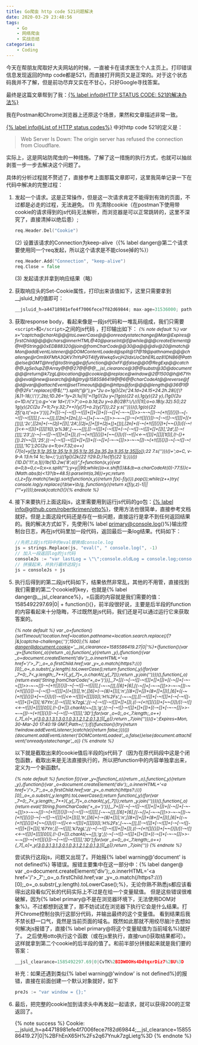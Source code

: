 ```yaml
---
title: Go爬虫 http code 521问题解决
date: 2020-03-29 23:48:56
tags:
    - Go 
    - 网络爬虫
    - 实战总结
categories:
    - Coding
---
```


今天在帮朋友爬取好大夫网站的时候，一直被卡在请求医生个人主页上。打印错误信息发现返回的http code都是521，而直接打开网页又是正常的。对于这个状态码我并不了解，但是前功尽弃又实在不甘心，只好Google寻找答案。

<!-- more -->

最终是这篇文章帮到了我：[{% label info@HTTP STATUS CODE: 521的解决办法%}](https://blog.csdn.net/wangdepei/article/details/84798601)

我在Postman和Chrome浏览器上还原这个场景，果然和文章描述非常一致。

[{% label info@List of HTTP status codes%}](https://en.wikipedia.org/wiki/List_of_HTTP_status_codes) 中对http code 521的定义是：
> Web Server Is Down: The origin server has refused the connection from Cloudflare.

实际上，这是网站防爬虫的一种措施。了解了这一措施的执行方式，也就可以抽丝剥茧一步一步去解决这个问题了。

具体的分析过程就不赘述了，直接参考上面那篇文章即可，这里我简单记录一下在代码中解决的完整过程：

1. 发起一个请求。这是正常操作，但是这一次请求肯定不能得到有效的页面，不过都是必走的过程，无法避免。
    (1) 先清除cookie（在postman下使用带cookie的请求得到的js代码无法解析，而浏览器是可以正常跳转的，这里不深究了，直接清掉以绝后患）;

    ``` Go
    req.Header.Del("Cookie")
    ```

    (2) 设置该请求的Connection为keep-alive（{% label danger@第二个请求要使用同一个req发起，所以这个请求是不能close掉的%}）

    ``` Go
    req.Header.Add("Connection", "keep-alive")
    req.Close = false
    ```

    (3) 发起请求并拿到响应结果（略）

2. 获取响应头的Set-Cookie属性，打印出来该值如下，这里只需要拿到__jsluid_h的值即可：

    ``` JavaScript
    __jsluid_h=a44718981efe4f7006fece7f82d69844; max-age=31536000; path=/; HttpOnly
    ```

3. 获取response body，看起来像是一段js代码和一堆乱码组成，我们只需要`<script>`和`</script>`之间的js代码 ，打印输出如下：
    <i style="font-size:12px;"> {% note default %}
    var x="captcha@charAt@@@toLowerCase@@@onreadystatechange@Mar@Expires@firstChild@@@@chars@innerHTML@40@parseInt@if@while@@@createElement@@H@String@0xEDB88320@join@fromCharCode@@30@a@@@div@20@match@Mon@addEventListener@@DOMContentLoaded@split@17@19@pathname@@@challenge@rOm9XFMtA3QKV7nYsPGT4lifyWwkq5vcjH2IdxUoCbhERLaz81DNB6@Path@else@GMT@href@toString@e@function@@0xFF@false@@0@RegExp@@catch@@JgSe0upZ@Array@@@27@@@@__jsl_clearance@3@@substr@3D@document@@@return@k7zgL@location@g@cookie@@replace@window@2@1500@h@67Yn@@eval@new@search@@8@try@1585586419@@6@@charCodeAt@@reverse@f@d@var@@attachEvent@setTimeout@@@n@https@for@@@@length@@36@1@@@2Fs".replace(/@*$/,"").split("@"),y="2u o=1g(){2x('24.1d=24.15+24.2h.28(/[\\?|&]1-18/,\\'\\')',2b);1D.26='1y=2l.1u|1l|'+(1g(){2u y=[1g(o){22 o},1g(y){22 y},(1g(){2u o=1D.n('z');o.g='<w 1d=\\'/\\'>7</w>';o=o.b.1d;2u y=o.B(/2B?:\\/\\//)[1l];o=o.1B(y.32).5();22 1g(y){2C(2u 7=1l;7<y.32;7++){y[7]=o.2(y[7])};22 y.s('')}})(),1g(o){22 2f('q.t('+o+')')}],7=[[(-~[-~![]-~![]]+[]+[])+[(-~[]+[-~-~[]]>>-~-~[])-~(+!![][{}])-~[-~![]-~![]]]],[-~-~[]],[[2n]+[2n],[(-~[]+[-~-~[]]>>-~-~[])-~(+!![][{}])-~[-~![]-~![]]]+[(+[])]],'2c',[[2n]+(-~(2j)+[])],'2A',[(2j+[]+[])+(2j+[]+[])],[2n]+((-~(+!![][{}])+[~~{}])/[(-~![]<<-~![])]+[[]][1l]),'p%38',[-~-~[]],[[-~![]]+[-~![]]+(-~[-~![]-~![]]+[]+[])],'2d',[[-~![]]],'23',[(-~[-~![]-~![]]+[]+[]),((-~(+!![][{}])+[~~{}])/[(-~![]<<-~![])]+[[]][1l])],(!-{}+[]).2(~~[]),'25',[(-~[-~![]-~![]]+[]+[])+[(-~[]+[-~-~[]]>>-~-~[])-~(+!![][{}])-~[-~![]-~![]]]],'1C'];2C(2u o=1l;o<7.32;o++){7[o]=y[[1z,1l,1z,35,1z,35,1z,1l,35,1l,1z,35,2a,35,2a,1l,35,1z,35][o]](7[o])};22 7.s('')})()+';a=C, v-9-A 13:h:14 1c;1a=/;'};j((1g(){2k{22 !!29.D;}1o(1f){22 1j;}})()){1D.D('11',o,1j)}1b{1D.2w('8',o)}",f=function(x,y){var a=0,b=0,c=0;x=x.split("");y=y||99;while((a=x.shift())&&(b=a.charCodeAt(0)-77.5))c=(Math.abs(b)<13?(b+48.5):parseInt(a,36))+y*c;return c},z=f(y.match(/\w/g).sort(function(x,y){return f(x)-f(y)}).pop());while(z++)try{ console.log(y.replace(/\b\w+\b/g, function(y){return x[f(y,z)-1]||("_"+y)}));break}catch(_){}{% endnote %}</i>

4. 接下来要执行上面这段js，这里需要用到运行js代码的go包：[{% label info@github.com/robertkrimen/otto%}](https://github.com/robertkrimen/otto)，使用方法也很简单，直接参考文档就好。但是上面这段代码还是存在一些问题，直接运行是拿不到任何返回结果的。我的解决方式如下，先使用{% label primary@console.log()%}输出控制台日志，再在js代码里加一段代码，返回最后一条log结果。代码如下：

    ``` Go
    //先把上段js代码中的eval替换成console.log
    js = strings.Replace(js, "eval(", " console.log(", -1)
    // 加入一段返回log的js代码
    consoleJs := "var lastLog = \"\";console.oldLog = console.log;console.log = function(str) {console.oldLog(str);lastLog = str;};"
    // 拼接起来，并执行最终这段js
    js = consoleJs + js
    ```

5. 执行后得到的第二段js代码如下，结果依然非常乱，其他的不用管，直接找到我们需要的第二个cookie的key，也就是{% label danger@__jsl_clearance%}，=后面的内容就是我们需要的值：1585492297.69|0| + function(){}，前半段很好说，主要是后半段的function的内容看起来十分隐晦，不过既然是js代码，我们还是可以通过运行它来获取答案的。

    <i style="font-size:12px"> {% note default %}
    var _o=function(){setTimeout('location.href=location.pathname+location.search.replace(/[\?|&]captcha-challenge/,\'\')',1500);{% label danger@document.cookie='__jsl_clearance=1585586419.27|0|'%}+(function(){var _y=[function(_o){return _o},function(_y){return _y},(function(){var _o=document.createElement('div');_o.innerHTML='<a href=\'/\'>_7</a>';_o=_o.firstChild.href;var _y=_o.match(/https?:\/\//)[0];_o=_o.substr(_y.length).toLowerCase();return function(_y){for(var _7=0;_7<_y.length;_7++){_y[_7]=_o.charAt(_y[_7])};return _y.join('')}})(),function(_o){return eval('String.fromCharCode('+_o+')')}],_7=[[(-~[-~![]-~![]]+[]+[])+[(-~[]+[-~-~[]]>>-~-~[])-~(+!![][{}])-~[-~![]-~![]]]],[-~-~[]],[[6]+[6],[(-~[]+[-~-~[]]>>-~-~[])-~(+!![][{}])-~[-~![]-~![]]]+[(+[])]],'h',[[6]+(-~(8)+[])],'n',[(8+[]+[])+(8+[]+[])],[6]+((-~(+!![][{}])+[~~{}])/[(-~![]<<-~![])]+[[]][0]),'H%2Fs',[-~-~[]],[[-~![]]+[-~![]]+(-~[-~![]-~![]]+[]+[])],'67Yn',[[-~![]]],'k7zgL',[(-~[-~![]-~![]]+[]+[]),((-~(+!![][{}])+[~~{}])/[(-~![]<<-~![])]+[[]][0])],(!-{}+[]).charAt(~~[]),'g',[(-~[-~![]-~![]]+[]+[])+[(-~[]+[-~-~[]]>>-~-~[])-~(+!![][{}])-~[-~![]-~![]]]],'3D'];for(var _o=0;_o<_7.length;_o++){_7[_o]=_y[[3,0,3,1,3,1,3,0,1,0,3,1,2,1,2,0,1,3,1][_o]](_7[_o])};return _7.join('')})()+';Expires=Mon, 30-Mar-20 17:40:19 GMT;Path=/;'};if((function(){try{return !!window.addEventListener;}catch(e){return false;}})()){document.addEventListener('DOMContentLoaded',_o,false)}else{document.attachEvent('onreadystatechange',_o)}
    {% endnote %} </i>

    以下就是截取出来的cookie值后半段的js代码了（因为在原代码段中这是个闭包函数，截取出来是无法直接执行的，所以把function中的内容单独拿出来，定义为一个新函数f。

    <i style="font-size:12px"> {% note default %}
    function f(){var _y=[function(_o){return _o},function(_y){return _y},(function(){var _o=document.createElement('div');_o.innerHTML='<a href=\'/\'>_7</a>';_o=_o.firstChild.href;var _y=_o.match(/https?:\/\//)[0];_o=_o.substr(_y.length).toLowerCase();return function(_y){for(var _7=0;_7<_y.length;_7++){_y[_7]=_o.charAt(_y[_7])};return _y.join('')}})(),function(_o){return eval('String.fromCharCode('+_o+')')}],_7=[[(-~[-~![]-~![]]+[]+[])+[(-~[]+[-~-~[]]>>-~-~[])-~(+!![][{}])-~[-~![]-~![]]]],[-~-~[]],[[6]+[6],[(-~[]+[-~-~[]]>>-~-~[])-~(+!![][{}])-~[-~![]-~![]]]+[(+[])]],'h',[[6]+(-~(8)+[])],'n',[(8+[]+[])+(8+[]+[])],[6]+((-~(+!![][{}])+[~~{}])/[(-~![]<<-~![])]+[[]][0]),'H%2Fs',[-~-~[]],[[-~![]]+[-~![]]+(-~[-~![]-~![]]+[]+[])],'67Yn',[[-~![]]],'k7zgL',[(-~[-~![]-~![]]+[]+[]),((-~(+!![][{}])+[~~{}])/[(-~![]<<-~![])]+[[]][0])],(!-{}+[]).charAt(~~[]),'g',[(-~[-~![]-~![]]+[]+[])+[(-~[]+[-~-~[]]>>-~-~[])-~(+!![][{}])-~[-~![]-~![]]]],'3D'];for(var _o=0;_o<_7.length;_o++){_7[_o]=_y[[3,0,3,1,3,1,3,0,1,0,3,1,2,1,2,0,1,3,1][_o]](_7[_o])};return _7.join('')} {% endnote %} </i>

    尝试执行这段js，问题又出现了。开始报{% label warning@'document' is not defined%} 等错误。报错主要集中在这一部分中：{% label danger@ var _o=document.createElement('div');_o.innerHTML='<a href=\'/\'>_7</a>';_o=_o.firstChild.href;var _y=_o.match(/https?:\/\//)[0];_o=_o.substr(_y.length).toLowerCase();%}，无论你熟不熟悉js都应该看得出这段看似冗长的代码实际上不过是在给一个变量赋值。
    但是这些错误很难破解，因为{% label primary@不是在浏览器环境下，无法使用DOM对象%}。不过都想到这里了，那不妨试试在浏览器下执行它会是什么结果。打开Chrome控制台执行这部分代码，并输出最终的这个变量值。
    看到结果后我不禁长舒一口气，竟然是当前页面的域名。既然如此那就不用绞尽脑汁去想如何解决js报错了，直接{% label primary@将这个变量赋值为当前域名%}就好了。
    之后使用otto执行这个函数（或在js里执行，直接run()获取结果都可）。这样就拿到第二个cookie的后半段的值了。和前半部分拼接起来就是我们要的答案：
    
    ``` JavaScript
    __jsl_clearance=1585492297.69|0|CvTK%2BIDWOOHs4DdtqxrDiz7%2BU%3D
    ```

    补充：如果还遇到类似{% label warning@'window' is not defined%}的报错，直接在前面创建一个默认对象就好，如下

    ``` Go
    preJs := "var window = {};"
    ```

6. 最后，把完整的cookie加到请求头中再发起一起请求，就可以获得200的正常返回了。

    {% note success %}
    Cookie: __jsluid_h=a44718981efe4f7006fece7f82d69844;__jsl_clearance=1585586419.27|0|%2BFhEnX65H%2Fs2q67Ynuk7zgLietg%3D
    {% endnote %}
